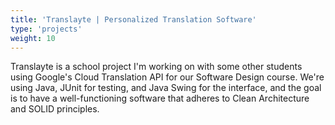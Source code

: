 ```yaml
---
title: 'Translayte | Personalized Translation Software'
type: 'projects'
weight: 10
---
```


Translayte is a school project I'm working on with some other students using Google's Cloud Translation API for our Software Design course. We're using Java, JUnit for testing, and Java Swing for the interface, and the goal is to have a well-functioning software that adheres to Clean Architecture and SOLID principles.